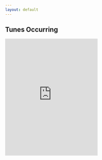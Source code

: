 ```yaml
---
layout: default
---
```


## Tunes Occurring 

<div class='embed-container'>
  <iframe src="https://open.spotify.com/embed/user/joecclark/playlist/4B6NkjQE9njlHFnoKoptsD" width="300" height="380" frameborder="0" allowtransparency="true" allow="encrypted-media"></iframe>
</div>